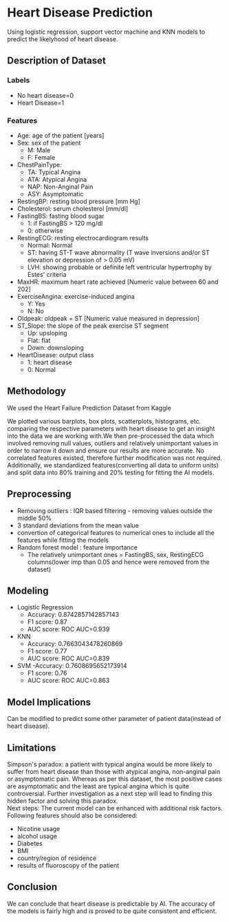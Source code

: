 # Heart Disease Prediction
Using logistic regression, support vector machine and KNN models to predict the likelyhood of heart disease.
## Description of Dataset
### Labels
  - No heart disease=0
  - Heart Disease=1
### Features
  - Age: age of the patient [years]
  - Sex: sex of the patient 
     - M: Male 
     - F: Female
  - ChestPainType:  
     - TA: Typical Angina 
     - ATA: Atypical Angina
     - NAP: Non-Anginal Pain
     - ASY: Asymptomatic
  - RestingBP: resting blood pressure [mm Hg]
  - Cholesterol: serum cholesterol [mm/dl]
  - FastingBS: fasting blood sugar 
     - 1: if FastingBS > 120 mg/dl
     - 0: otherwise
  - RestingECG: resting electrocardiogram results 
     - Normal: Normal
     - ST: having ST-T wave abnormality (T wave inversions and/or ST elevation or depression of > 0.05 mV) 
     - LVH: showing probable or definite left ventricular hypertrophy by Estes' criteria
  - MaxHR: maximum heart rate achieved [Numeric value between 60 and 202]
  - ExerciseAngina: exercise-induced angina 
     - Y: Yes 
     - N: No
  - Oldpeak: oldpeak = ST [Numeric value measured in depression]
  - ST_Slope: the slope of the peak exercise ST segment 
     - Up: upsloping 
     - Flat: flat 
     - Down: downsloping
  - HeartDisease: output class 
     - 1: heart disease
     - 0: Normal
     
## Methodology
We used the Heart Failure Prediction Dataset from Kaggle

We plotted various barplots, box plots, scatterplots, histograms, etc. comparing the respective parameters with heart disease to get an insight into the data we are working with.We then pre-processed the data which involved removing null values, outliers and relatively unimportant values in order to narrow it down and ensure our results are more accurate. No correlated features existed, therefore further modification was not required. Additionally, we standardized features(converting all data to uniform units) and split data into 80% training and 20% testing for fitting the AI models.
## Preprocessing
- Removing outliers : IQR based filtering - removing values outside the middle 50%
- 3 standard deviations from the mean value
- convertion of categorical features to numerical ones to include all the features while fitting the models
- Random forest model : feature importance
   - The relatively unimportant ones = FastingBS, sex, RestingECG  columns(lower imp than 0.05 and hence were removed from the dataset) 

## Modeling
 - Logistic Regression
   - Accuracy: 0.8742857142857143
   - F1 score: 0.87
   - AUC score: ROC AUC=0.939
 - KNN
   - Accuracy: 0.7663043478260869
   - F1 score: 0.77
   - AUC score: ROC AUC=0.839
 - SVM
   -Accuracy:  0.7608695652173914
   - F1 score: 0.76
   - AUC score: ROC AUC=0.863

## Model Implications
Can be modified to predict some other parameter of patient data(instead of heart disease).
## Limitations
Simpson's paradox:  a patient with typical angina would be more likely to suffer from heart disease than those with atypical angina, non-anginal pain or asymptomatic pain. Whereas as per this dataset, the most positive cases are asymptomatic and the least are typical angina which is quite controversial. 
Further investigation as a next step will lead to finding this hidden factor and solving this paradox.  
Next steps: The current model can be enhanced with additional risk factors. Following features should also be considered:
 - Nicotine usage
 - alcohol usage
 - Diabetes
 - BMI
 - country/region of residence
 - results of fluoroscopy of the patient
 
 ## Conclusion
 We can conclude that heart disease is predictable by AI. The accuracy of the models is fairly high and is proved to be quite consistent and efficient.




